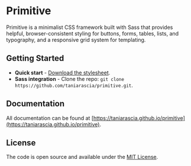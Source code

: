 # Primitive

Primitive is a minimalist CSS framework built with Sass that provides helpful, browser-consistent styling for buttons, forms, tables, lists, and typography, and a responsive grid system for templating.

## Getting Started

* **Quick start** - [Download the stylesheet](https://taniarascia.github.io/primitive/css/main.min.css).
* **Sass integration** - Clone the repo: `git clone https://github.com/taniarascia/primitive.git`.

## Documentation

All documentation can be found at [https://taniarascia.github.io/primitive](https://taniarascia.github.io/primitive).

## License

The code is open source and available under the [MIT License](LICENSE.md).